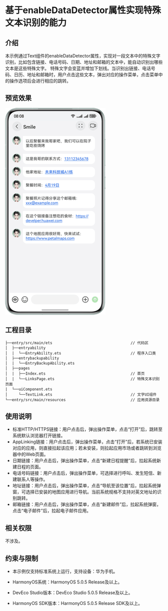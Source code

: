 # **基于enableDataDetector属性实现特殊文本识别的能力**
## 介绍
本示例通过Text组件的enableDataDetector属性，实现对一段文本中的特殊文字识别，比如包含链接、电话号码、日期、地址和邮箱的文本中，能自动识别出哪些文本是这些特殊文字。
特殊文字会变蓝并增加下划线。当识别出链接、电话号码、日历、地址和邮箱时，用户点击这些文本，弹出对应的操作菜单，点击菜单中的操作选项后会进行相应的跳转。
## 预览效果
![](screenshots/device/image.png)
## 工程目录
``` 
├──entry/src/main/ets                                   // 代码区
│  ├──entryability
│  |  └──EntryAbility.ets                               // 程序入口类
│  ├──entrybackupability
│  |  └──EntryBackupAbility.ets
│  ├──pages
│  |  ├──Index.ets                                      // 首页
│  |  └──LinksPage.ets                                  // 特殊文本识别页面
|  └──uiComponent.ets
│     └──TextLink.ets                                   // 文字UI组件
└──entry/src/main/resources                             // 应用资源目录
``` 

## 使用说明

* 标准HTTP/HTTPS链接：用户点击后，弹出操作菜单，点击“打开”后，跳转至系统默认浏览器打开链接。
* AppLinking链接：用户点击后，弹出操作菜单，点击“打开”后，若系统已安装对应的应用，则直接拉起该应用；若未安装，则拉起应用市场或者跳转到浏览器中的Web页面。
* 日期链接：用户点击后，弹出操作菜单，点击“新建日程提醒”后，拉起系统新建日程的页面。
* 电话号码链接：用户点击后，弹出操作菜单，可选择进行呼叫、发生短信、新建联系人等操作。
* 地址链接：用户点击后，弹出操作菜单，点击“导航至该位置”后，拉起系统弹窗，可选择已安装的地图应用进行导航。当前系统规格不支持对英文地址的识别跳转。
* 邮箱链接：用户点击后，弹出操作菜单，点击“新建邮件”后，拉起系统弹窗，点击“电子邮件”后，拉起电子邮件应用。

## 相关权限

不涉及。
## 约束与限制
* 本示例仅支持标准系统上运行，支持设备：华为手机。

* HarmonyOS系统：HarmonyOS 5.0.5 Release及以上。

* DevEco Studio版本：DevEco Studio 5.0.5 Release及以上。
  
* HarmonyOS SDK版本：HarmonyOS 5.0.5 Release SDK及以上。